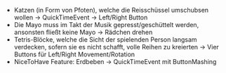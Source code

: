- Katzen (in Form von Pfoten), welche die Reisschüssel umschubsen wollen 
  -> QuickTimeEvent -> Left/Right Button
- Die Mayo muss im Takt der Musik gepresst/geschüttelt werden, ansonsten fließt keine Mayo 
  -> Rädchen drehen
- Tetris-Blöcke, welche die Sicht der spielenden Person langsam verdecken, sofern sie es nicht schafft, volle Reihen zu kreierten 
  -> Vier Buttons für Left/Right Movement/Rotation
- NiceToHave Feature: Erdbeben 
  -> QuickTimeEvent mit ButtonMashing